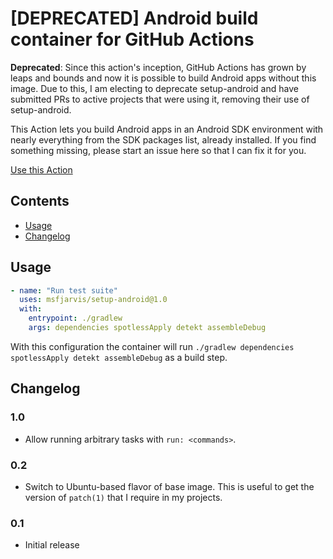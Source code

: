 # [DEPRECATED] Android build container for GitHub Actions

**Deprecated**: Since this action's inception, GitHub Actions has grown by leaps and bounds and now it is possible to build Android apps without this image. Due to this, I am electing to deprecate setup-android and have submitted PRs to active projects that were using it, removing their use of setup-android.

This Action lets you build Android apps in an Android SDK environment with nearly everything from the SDK packages list, already installed. If you find something missing, please start an issue here so that I can fix it for you.

[Use this Action](https://github.com/marketplace/actions/setup-android)

## Contents

- [Usage](#usage)
- [Changelog](#changelog)

## Usage

```yml
- name: "Run test suite"
  uses: msfjarvis/setup-android@1.0
  with:
    entrypoint: ./gradlew
    args: dependencies spotlessApply detekt assembleDebug
```

With this configuration the container will run `./gradlew dependencies spotlessApply detekt assembleDebug` as a build step.

## Changelog

### 1.0

- Allow running arbitrary tasks with `run: <commands>`.

### 0.2

- Switch to Ubuntu-based flavor of base image. This is useful to get the version of `patch(1)` that I require
  in my projects.

### 0.1

- Initial release
